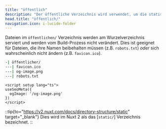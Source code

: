 ```yaml
---
title: "öffentlich"
description: "Der öffentliche Verzeichnis wird verwendet, um die statischen Assets Ihres Websites zu servieren."
head.title: "öffentlich/"
navigation.icon: i-lucide-folder
---
```


Dateien im `öffentlichen/` Verzeichnis werden am Wurzelverzeichnis serviert und werden vom Build-Prozess nicht verändert. Dies ist geeignet für Dateien, die ihre Namen beibehalten müssen (z.B. `robots.txt`) _oder_ sich wahrscheinlich nicht ändern (z.B. `favicon.ico`).

```bash [Verzeichnisstruktur]
-| öffentlicher/
---| favicon.ico
---| og-image.png
---| robots.txt
```

```vue [app.vue]
<script setup lang="ts">
useSeoMeta({
  ogImage: '/og-image.png'
})
</script>
```

::tip{to="https://v2.nuxt.com/docs/directory-structure/static" target="_blank"}
Dies wird im Nuxt 2 als das [`static/`] Verzeichnis bezeichnet.
::